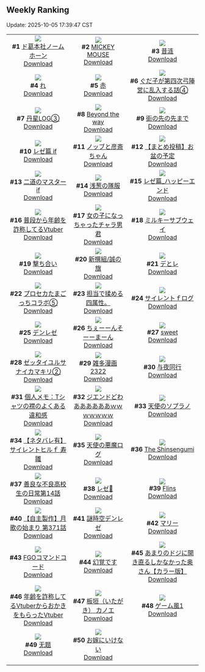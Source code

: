 ## Weekly Ranking
Update: 2025-10-05 17:39:47 CST

|      |      |      |
| :----: | :----: | :----: |
| ![](https://i.pixiv.re/c/240x480/img-master/img/2025/09/29/00/08/29/135656772_p0_master1200.jpg)<br>**#1** [ド葛本社ノームホーン](https://www.pixiv.net/artworks/135656772)<br>[Download](https://i.pixiv.re/img-original/img/2025/09/29/00/08/29/135656772_p0.jpg) | ![](https://i.pixiv.re/c/240x480/img-master/img/2025/09/28/00/01/40/135612314_p0_master1200.jpg)<br>**#2** [MICKEY MOUSE](https://www.pixiv.net/artworks/135612314)<br>[Download](https://i.pixiv.re/img-original/img/2025/09/28/00/01/40/135612314_p0.png) | ![](https://i.pixiv.re/c/240x480/img-master/img/2025/09/28/01/05/49/135615198_p0_master1200.jpg)<br>**#3** [昔涟](https://www.pixiv.net/artworks/135615198)<br>[Download](https://i.pixiv.re/img-original/img/2025/09/28/01/05/49/135615198_p0.jpg) |
| ![](https://i.pixiv.re/c/240x480/img-master/img/2025/09/29/04/30/01/135662955_p0_master1200.jpg)<br>**#4** [れ](https://www.pixiv.net/artworks/135662955)<br>[Download](https://i.pixiv.re/img-original/img/2025/09/29/04/30/01/135662955_p0.png) | ![](https://i.pixiv.re/c/240x480/img-master/img/2025/09/29/12/39/18/135671194_p0_master1200.jpg)<br>**#5** [赤](https://www.pixiv.net/artworks/135671194)<br>[Download](https://i.pixiv.re/img-original/img/2025/09/29/12/39/18/135671194_p0.jpg) | ![](https://i.pixiv.re/c/240x480/img-master/img/2025/09/30/16/32/07/135656461_p0_master1200.jpg)<br>**#6** [ぐだ子が第四次弓陣営に乱入する話④](https://www.pixiv.net/artworks/135656461)<br>[Download](https://i.pixiv.re/img-original/img/2025/09/30/16/32/07/135656461_p0.jpg) |
| ![](https://i.pixiv.re/c/240x480/img-master/img/2025/09/30/05/04/26/135680728_p0_master1200.jpg)<br>**#7** [丹星LOG③](https://www.pixiv.net/artworks/135680728)<br>[Download](https://i.pixiv.re/img-original/img/2025/09/30/05/04/26/135680728_p0.png) | ![](https://i.pixiv.re/c/240x480/img-master/img/2025/09/29/00/00/32/135656088_p0_master1200.jpg)<br>**#8** [Beyond the way](https://www.pixiv.net/artworks/135656088)<br>[Download](https://i.pixiv.re/img-original/img/2025/09/29/00/00/32/135656088_p0.jpg) | ![](https://i.pixiv.re/c/240x480/img-master/img/2025/09/28/07/30/04/135622272_p0_master1200.jpg)<br>**#9** [街の先の先まで](https://www.pixiv.net/artworks/135622272)<br>[Download](https://i.pixiv.re/img-original/img/2025/09/28/07/30/04/135622272_p0.jpg) |
| ![](https://i.pixiv.re/c/240x480/img-master/img/2025/09/29/00/06/17/135656660_p0_master1200.jpg)<br>**#10** [レゼ篇 if](https://www.pixiv.net/artworks/135656660)<br>[Download](https://i.pixiv.re/img-original/img/2025/09/29/00/06/17/135656660_p0.jpg) | ![](https://i.pixiv.re/c/240x480/img-master/img/2025/09/28/00/46/07/135614494_p0_master1200.jpg)<br>**#11** [ノッブと彦斎ちゃん](https://www.pixiv.net/artworks/135614494)<br>[Download](https://i.pixiv.re/img-original/img/2025/09/28/00/46/07/135614494_p0.jpg) | ![](https://i.pixiv.re/c/240x480/img-master/img/2025/09/30/12/01/20/135706959_p0_master1200.jpg)<br>**#12** [【まとめ投稿】お盆の予定](https://www.pixiv.net/artworks/135706959)<br>[Download](https://i.pixiv.re/img-original/img/2025/09/30/12/01/20/135706959_p0.jpg) |
| ![](https://i.pixiv.re/c/240x480/img-master/img/2025/09/29/18/46/46/135679537_p0_master1200.jpg)<br>**#13** [二道のマスターif](https://www.pixiv.net/artworks/135679537)<br>[Download](https://i.pixiv.re/img-original/img/2025/09/29/18/46/46/135679537_p0.jpg) | ![](https://i.pixiv.re/c/240x480/img-master/img/2025/09/30/00/00/10/135692925_p0_master1200.jpg)<br>**#14** [浅葱の隊服](https://www.pixiv.net/artworks/135692925)<br>[Download](https://i.pixiv.re/img-original/img/2025/09/30/00/00/10/135692925_p0.jpg) | ![](https://i.pixiv.re/c/240x480/img-master/img/2025/09/28/21/48/55/135649644_p0_master1200.jpg)<br>**#15** [レゼ篇_ハッピーエンド](https://www.pixiv.net/artworks/135649644)<br>[Download](https://i.pixiv.re/img-original/img/2025/09/28/21/48/55/135649644_p0.jpg) |
| ![](https://i.pixiv.re/c/240x480/img-master/img/2025/09/29/21/03/40/135684964_p0_master1200.jpg)<br>**#16** [普段から年齢を詐称してるVtuber](https://www.pixiv.net/artworks/135684964)<br>[Download](https://i.pixiv.re/img-original/img/2025/09/29/21/03/40/135684964_p0.png) | ![](https://i.pixiv.re/c/240x480/img-master/img/2025/09/28/00/00/38/135612140_p0_master1200.jpg)<br>**#17** [女の子になっちゃったチャラ男君](https://www.pixiv.net/artworks/135612140)<br>[Download](https://i.pixiv.re/img-original/img/2025/09/28/00/00/38/135612140_p0.jpg) | ![](https://i.pixiv.re/c/240x480/img-master/img/2025/09/28/17/15/11/135637935_p0_master1200.jpg)<br>**#18** [ミルキーサブウェイ](https://www.pixiv.net/artworks/135637935)<br>[Download](https://i.pixiv.re/img-original/img/2025/09/28/17/15/11/135637935_p0.jpg) |
| ![](https://i.pixiv.re/c/240x480/img-master/img/2025/09/29/20/29/21/135683379_p0_master1200.jpg)<br>**#19** [撃ち合い](https://www.pixiv.net/artworks/135683379)<br>[Download](https://i.pixiv.re/img-original/img/2025/09/29/20/29/21/135683379_p0.png) | ![](https://i.pixiv.re/c/240x480/img-master/img/2025/09/30/18/32/08/135715526_p0_master1200.jpg)<br>**#20** [新撰組/誠の旗](https://www.pixiv.net/artworks/135715526)<br>[Download](https://i.pixiv.re/img-original/img/2025/09/30/18/32/08/135715526_p0.jpg) | ![](https://i.pixiv.re/c/240x480/img-master/img/2025/09/30/04/56/15/135700134_p0_master1200.jpg)<br>**#21** [デとレ](https://www.pixiv.net/artworks/135700134)<br>[Download](https://i.pixiv.re/img-original/img/2025/09/30/04/56/15/135700134_p0.jpg) |
| ![](https://i.pixiv.re/c/240x480/img-master/img/2025/09/28/18/50/22/135641517_p0_master1200.jpg)<br>**#22** [プロセカたまごっちコラボ⑤](https://www.pixiv.net/artworks/135641517)<br>[Download](https://i.pixiv.re/img-original/img/2025/09/28/18/50/22/135641517_p0.jpg) | ![](https://i.pixiv.re/c/240x480/img-master/img/2025/09/29/05/56/11/135664102_p0_master1200.jpg)<br>**#23** [担当で揉める四属性。](https://www.pixiv.net/artworks/135664102)<br>[Download](https://i.pixiv.re/img-original/img/2025/09/29/05/56/11/135664102_p0.jpg) | ![](https://i.pixiv.re/c/240x480/img-master/img/2025/09/28/06/43/55/135621452_p0_master1200.jpg)<br>**#24** [サイレントｆログ](https://www.pixiv.net/artworks/135621452)<br>[Download](https://i.pixiv.re/img-original/img/2025/09/28/06/43/55/135621452_p0.jpg) |
| ![](https://i.pixiv.re/c/240x480/img-master/img/2025/09/29/10/33/45/135668716_p0_master1200.jpg)<br>**#25** [デンレゼ](https://www.pixiv.net/artworks/135668716)<br>[Download](https://i.pixiv.re/img-original/img/2025/09/29/10/33/45/135668716_p0.jpg) | ![](https://i.pixiv.re/c/240x480/img-master/img/2025/09/29/18/50/56/135679656_p0_master1200.jpg)<br>**#26** [ちぇーーんそーーまーん](https://www.pixiv.net/artworks/135679656)<br>[Download](https://i.pixiv.re/img-original/img/2025/09/29/18/50/56/135679656_p0.jpg) | ![](https://i.pixiv.re/c/240x480/img-master/img/2025/09/28/00/00/23/135612079_p0_master1200.jpg)<br>**#27** [sweet](https://www.pixiv.net/artworks/135612079)<br>[Download](https://i.pixiv.re/img-original/img/2025/09/28/00/00/23/135612079_p0.png) |
| ![](https://i.pixiv.re/c/240x480/img-master/img/2025/09/29/12/03/26/135670488_p0_master1200.jpg)<br>**#28** [ゼッタイユルサナイカマキリ②](https://www.pixiv.net/artworks/135670488)<br>[Download](https://i.pixiv.re/img-original/img/2025/09/29/12/03/26/135670488_p0.png) | ![](https://i.pixiv.re/c/240x480/img-master/img/2025/09/29/12/00/10/135670262_p0_master1200.jpg)<br>**#29** [雑多漫画2322](https://www.pixiv.net/artworks/135670262)<br>[Download](https://i.pixiv.re/img-original/img/2025/09/29/12/00/10/135670262_p0.png) | ![](https://i.pixiv.re/c/240x480/img-master/img/2025/09/29/02/05/34/135660575_p0_master1200.jpg)<br>**#30** [与夜同行](https://www.pixiv.net/artworks/135660575)<br>[Download](https://i.pixiv.re/img-original/img/2025/09/29/02/05/34/135660575_p0.jpg) |
| ![](https://i.pixiv.re/c/240x480/img-master/img/2025/09/30/06/00/11/135700938_p0_master1200.jpg)<br>**#31** [個人メモ：Tシャツの襟のよくある違和感](https://www.pixiv.net/artworks/135700938)<br>[Download](https://i.pixiv.re/img-original/img/2025/09/30/06/00/11/135700938_p0.jpg) | ![](https://i.pixiv.re/c/240x480/img-master/img/2025/09/29/02/24/25/135660955_p0_master1200.jpg)<br>**#32** [ジエンドどわああああああｗｗｗｗｗｗｗ](https://www.pixiv.net/artworks/135660955)<br>[Download](https://i.pixiv.re/img-original/img/2025/09/29/02/24/25/135660955_p0.jpg) | ![](https://i.pixiv.re/c/240x480/img-master/img/2025/09/28/12/45/20/135629878_p0_master1200.jpg)<br>**#33** [天使のソプラノ](https://www.pixiv.net/artworks/135629878)<br>[Download](https://i.pixiv.re/img-original/img/2025/09/28/12/45/20/135629878_p0.png) |
| ![](https://i.pixiv.re/c/240x480/img-master/img/2025/09/29/11/15/34/135669419_p0_master1200.jpg)<br>**#34** [【ネタバレ有】サイレントヒルｆ 寿雛](https://www.pixiv.net/artworks/135669419)<br>[Download](https://i.pixiv.re/img-original/img/2025/09/29/11/15/34/135669419_p0.jpg) | ![](https://i.pixiv.re/c/240x480/img-master/img/2025/09/29/22/37/09/135689264_p0_master1200.jpg)<br>**#35** [天使の悪魔ログ](https://www.pixiv.net/artworks/135689264)<br>[Download](https://i.pixiv.re/img-original/img/2025/09/29/22/37/09/135689264_p0.png) | ![](https://i.pixiv.re/c/240x480/img-master/img/2025/09/29/22/21/12/135688488_p0_master1200.jpg)<br>**#36** [The Shinsengumi](https://www.pixiv.net/artworks/135688488)<br>[Download](https://i.pixiv.re/img-original/img/2025/09/29/22/21/12/135688488_p0.png) |
| ![](https://i.pixiv.re/c/240x480/img-master/img/2025/09/28/00/03/16/135612474_p0_master1200.jpg)<br>**#37** [善良な不良高校生の日常第14話](https://www.pixiv.net/artworks/135612474)<br>[Download](https://i.pixiv.re/img-original/img/2025/09/28/00/03/16/135612474_p0.jpg) | ![](https://i.pixiv.re/c/240x480/img-master/img/2025/09/29/18/05/06/135678320_p0_master1200.jpg)<br>**#38** [レゼ💍](https://www.pixiv.net/artworks/135678320)<br>[Download](https://i.pixiv.re/img-original/img/2025/09/29/18/05/06/135678320_p0.jpg) | ![](https://i.pixiv.re/c/240x480/img-master/img/2025/09/30/00/48/41/135695314_p0_master1200.jpg)<br>**#39** [Flins](https://www.pixiv.net/artworks/135695314)<br>[Download](https://i.pixiv.re/img-original/img/2025/09/30/00/48/41/135695314_p0.jpg) |
| ![](https://i.pixiv.re/c/240x480/img-master/img/2025/09/29/00/04/09/135656503_p0_master1200.jpg)<br>**#40** [【自主製作】月歌の始まり 第371話](https://www.pixiv.net/artworks/135656503)<br>[Download](https://i.pixiv.re/img-original/img/2025/09/29/00/04/09/135656503_p0.jpg) | ![](https://i.pixiv.re/c/240x480/img-master/img/2025/09/29/16/06/14/135675102_p0_master1200.jpg)<br>**#41** [謎時空デンレゼ](https://www.pixiv.net/artworks/135675102)<br>[Download](https://i.pixiv.re/img-original/img/2025/09/29/16/06/14/135675102_p0.png) | ![](https://i.pixiv.re/c/240x480/img-master/img/2025/09/29/13/10/46/135671841_p0_master1200.jpg)<br>**#42** [マリー](https://www.pixiv.net/artworks/135671841)<br>[Download](https://i.pixiv.re/img-original/img/2025/09/29/13/10/46/135671841_p0.png) |
| ![](https://i.pixiv.re/c/240x480/img-master/img/2025/09/28/00/21/54/135613454_p0_master1200.jpg)<br>**#43** [FGOコマンドコード](https://www.pixiv.net/artworks/135613454)<br>[Download](https://i.pixiv.re/img-original/img/2025/09/28/00/21/54/135613454_p0.png) | ![](https://i.pixiv.re/c/240x480/img-master/img/2025/09/28/00/47/31/135614541_p0_master1200.jpg)<br>**#44** [幻覚です](https://www.pixiv.net/artworks/135614541)<br>[Download](https://i.pixiv.re/img-original/img/2025/09/28/00/47/31/135614541_p0.jpg) | ![](https://i.pixiv.re/c/240x480/img-master/img/2025/09/28/00/00/20/135612059_p0_master1200.jpg)<br>**#45** [あまりのドジに開き直るしかなかった奥さん【カラー版】](https://www.pixiv.net/artworks/135612059)<br>[Download](https://i.pixiv.re/img-original/img/2025/09/28/00/00/20/135612059_p0.jpg) |
| ![](https://i.pixiv.re/c/240x480/img-master/img/2025/09/28/21/18/18/135648294_p0_master1200.jpg)<br>**#46** [年齢を詐称してるVtuberからおかきをもらったVtuber](https://www.pixiv.net/artworks/135648294)<br>[Download](https://i.pixiv.re/img-original/img/2025/09/28/21/18/18/135648294_p0.png) | ![](https://i.pixiv.re/c/240x480/img-master/img/2025/09/29/21/30/05/135686071_p0_master1200.jpg)<br>**#47** [板垣（いたがき） カノエ](https://www.pixiv.net/artworks/135686071)<br>[Download](https://i.pixiv.re/img-original/img/2025/09/29/21/30/05/135686071_p0.jpg) | ![](https://i.pixiv.re/c/240x480/img-master/img/2025/09/29/18/24/58/135678886_p0_master1200.jpg)<br>**#48** [ゲーム風1](https://www.pixiv.net/artworks/135678886)<br>[Download](https://i.pixiv.re/img-original/img/2025/09/29/18/24/58/135678886_p0.jpg) |
| ![](https://i.pixiv.re/c/240x480/img-master/img/2025/09/29/01/35/27/135659840_p0_master1200.jpg)<br>**#49** [无题](https://www.pixiv.net/artworks/135659840)<br>[Download](https://i.pixiv.re/img-original/img/2025/09/29/01/35/27/135659840_p0.png) | ![](https://i.pixiv.re/c/240x480/img-master/img/2025/09/28/14/19/19/135632652_p0_master1200.jpg)<br>**#50** [お嫁にいけない](https://www.pixiv.net/artworks/135632652)<br>[Download](https://i.pixiv.re/img-original/img/2025/09/28/14/19/19/135632652_p0.jpg) |
|      |
